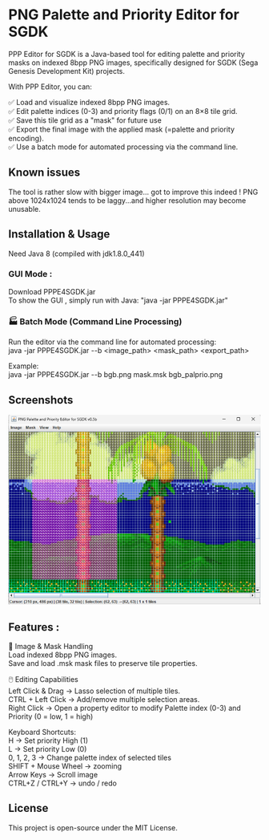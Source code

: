 # PNG Palette and Priority Editor for SGDK  

PPP Editor for SGDK is a Java-based tool for editing palette and priority masks on indexed 8bpp PNG images, specifically designed for SGDK (Sega Genesis Development Kit) projects.

With PPP Editor, you can:  

✅ Load and visualize indexed 8bpp PNG images.<br/>
✅ Edit palette indices (0-3) and priority flags (0/1) on an 8×8 tile grid.<br/>
✅ Save this tile grid as a "mask" for future use<br/>
✅ Export the final image with the applied mask (=palette and priority encoding).<br/>
✅ Use a batch mode for automated processing via the command line.<br/>

## Known issues
The tool is rather slow with bigger image... got to improve this indeed !
PNG above 1024x1024 tends to be laggy...and higher resolution may become unusable.


## Installation & Usage
Need Java 8 (compiled with jdk1.8.0_441)

### GUI Mode : 

Download PPPE4SGDK.jar<br>
To show the GUI , simply run with Java: "java -jar PPPE4SGDK.jar"

### 🏭 Batch Mode (Command Line Processing)<br/>
Run the editor via the command line for automated processing:<br/>
java -jar PPPE4SGDK.jar --b <image_path> <mask_path> <export_path>

Example:<br/>
java -jar PPPE4SGDK.jar --b bgb.png mask.msk bgb_palprio.png



## Screenshots <br>
![screenshot](app_screenshot1.png)

## Features :

🎨 Image & Mask Handling<br/>
Load indexed 8bpp PNG images.<br/>
Save and load .msk mask files to preserve tile properties.<br/>

🖱️ Editing Capabilities<br/>
Left Click & Drag → Lasso selection of multiple tiles.<br/>
CTRL + Left Click → Add/remove multiple selection areas.<br/>
Right Click → Open a property editor to modify Palette index (0-3) and Priority (0 = low, 1 = high)<br/>

Keyboard Shortcuts:<br/>
H → Set priority High (1)<br/>
L → Set priority Low (0)<br/>
0, 1, 2, 3 → Change palette index of selected tiles<br/>
SHIFT + Mouse Wheel → zooming<br/>
Arrow Keys → Scroll image<br/>
CTRL+Z / CTRL+Y → undo / redo<br/>


## License <br>
This project is open-source under the MIT License.


